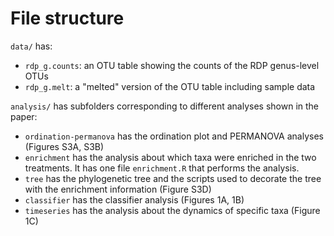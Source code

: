 # File structure

`data/` has:

- `rdp_g.counts`: an OTU table showing the counts of the RDP genus-level OTUs
- `rdp_g.melt`: a "melted" version of the OTU table including sample data

`analysis/` has subfolders corresponding to different analyses shown in the
paper:

- `ordination-permanova` has the ordination plot and PERMANOVA analyses (Figures S3A, S3B)
- `enrichment` has the analysis about which taxa were enriched in the two treatments. It has one file `enrichment.R` that performs the analysis.
- `tree` has the phylogenetic tree and the scripts used to decorate the tree with the enrichment information (Figure S3D)
- `classifier` has the classifier analysis (Figures 1A, 1B)
- `timeseries` has the analysis about the dynamics of specific taxa (Figure 1C)
